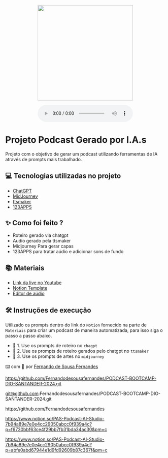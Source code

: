 <p align="center">
<img 
    src="./assets/cover.png"
    width="300"
/>
</p>


<div align="center">
    <audio src="output/podcast_editado.MP3" controls title="Podcast editado"></audio>
</div>

# Projeto Podcast Gerado por I.A.s

Projeto com o objetivo de gerar um podcast utilizando ferramentas de IA através de prompts mais trabalhado.

## 💻 Tecnologias utilizadas no projeto

- [ChatGPT](https://chat.openai.com/) 
- [MidJourney](https://www.midjourney.com/app/)
- [ttsmaker](https://ttsmaker.com/br)
- [123APPS](https://online-video-cutter.com/)

## ✨ Como foi feito ?

- Roteiro gerado via chatgpt
- Audio gerado pela ttsmaker
- Midjourney Para gerar capas
- 123APPS para tratar aúdio e adicionar sons de fundo

## 📚 Materiais

- [Link da live no Youtube](https://www.youtube.com)
- [Notion Template](https://helpful-jump-17b.notion.site/PAS-Podcast-AI-Studio-210489e15d7a4a73b743bb159e45d06f?pvs=4)
- [Editor de aúdio](https://online-video-cutter.com/)


## 🛠️ Instruções de execução

Utilizado os prompts dentro do link do `Notion` fornecido na parte de `Materiais` para criar um podcast de maneira automatizada, para isso siga o passo a passo abaixo.

- 🤖 1. Use os prompts de roteiro no `chagpt`
- 🤖 2. Use os prompts de roteiro gerados pelo chatgpt no  `ttsmaker`
- 🤖 3. Use os prompts de artes no `midjourney`


⌨️ com 💜 por [Fernando de Sousa Fernandes](https://github.com/Fernandodesousafernandes)



https://github.com/Fernandodesousafernandes/PODCAST-BOOTCAMP-DIO-SANTANDER-2024.git

git@github.com:Fernandodesousafernandes/PODCAST-BOOTCAMP-DIO-SANTANDER-2024.git

https://github.com/Fernandodesousafernandes

https://www.notion.so/PAS-Podcast-AI-Studio-7b94a89e7e0e4cc29050abcc0f939a4c?p=f6730bbf63ce4f29bb7fb31bda34ac30&pm=c

https://www.notion.so/PAS-Podcast-AI-Studio-7b94a89e7e0e4cc29050abcc0f939a4c?p=abfe0abd67944e1d9fd92609b87c367f&pm=c
